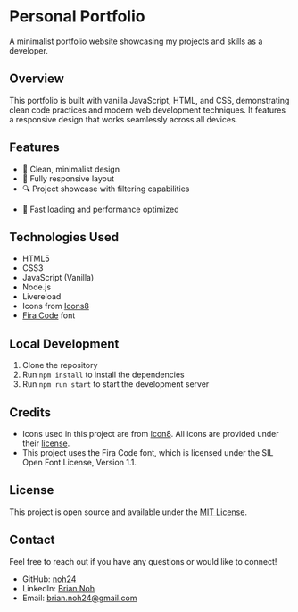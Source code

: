 # Personal Portfolio

A minimalist portfolio website showcasing my projects and skills as a developer.

## Overview

This portfolio is built with vanilla JavaScript, HTML, and CSS, demonstrating clean code practices and modern web development techniques. It features a responsive design that works seamlessly across all devices.

## Features

- 🎨 Clean, minimalist design
- 📱 Fully responsive layout
- 🔍 Project showcase with filtering capabilities
<!-- - Todo: 🌙 Dark/Light theme toggle -->
- 🚀 Fast loading and performance optimized

## Technologies Used

- HTML5
- CSS3
- JavaScript (Vanilla)
- Node.js
- Livereload
- Icons from [Icons8](https://icons8.com/)
- [Fira Code](https://github.com/tonsky/FiraCode) font

## Local Development

1. Clone the repository
2. Run `npm install` to install the dependencies
3. Run `npm run start` to start the development server	

## Credits

- Icons used in this project are from [Icon8](https://icons8.com/). All icons are provided under their [license](https://icons8.com/license).
- This project uses the Fira Code font, which is licensed under the SIL Open Font License, Version 1.1.

## License

This project is open source and available under the [MIT License](LICENSE).

## Contact

Feel free to reach out if you have any questions or would like to connect!

- GitHub: [noh24](https://github.com/noh24)
- LinkedIn: [Brian Noh](https://www.linkedin.com/in/brian-noh/)
- Email: [brian.noh24@gmail.com](mailto:brian.noh24@gmail.com)